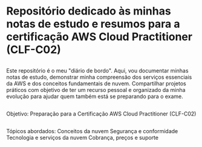 # Repositório dedicado às minhas notas de estudo e resumos para a certificação AWS Cloud Practitioner (CLF-C02)

##

Este repositório é o meu "diário de bordo". Aqui, vou documentar minhas notas de estudo, demonstrar minha compreensão dos serviços essenciais da AWS e dos conceitos fundamentais de nuvem. Compartilhar projetos práticos com objetivo de ter um recurso pessoal e organizado da minha evolução para ajudar quem também está se preparando para o exame. 

##

Objetivo: Preparação para a Certificação AWS Cloud Practitioner (CLF-C02)

##

Tópicos abordados:
    Conceitos da nuvem
    Segurança e conformidade
    Tecnologia e serviços da nuvem
    Cobrança, preços e suporte
